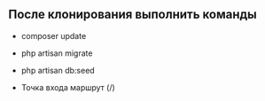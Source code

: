 ## После клонирования выполнить команды

- composer update
- php artisan migrate
- php artisan db:seed

- Точка входа маршрут (/)
